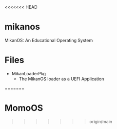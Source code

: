 <<<<<<< HEAD
# mikanos
MikanOS: An Educational Operating System

# Files

- MikanLoaderPkg
    - The MikanOS loader as a UEFI Application
    
=======
# MomoOS
>>>>>>> origin/main
